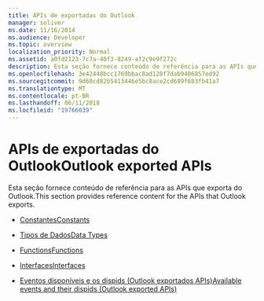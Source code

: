 ```yaml
---
title: APIs de exportadas do Outlook
manager: soliver
ms.date: 11/16/2014
ms.audience: Developer
ms.topic: overview
localization_priority: Normal
ms.assetid: a0fd2123-7c7a-40f3-8249-af2c9e9f272c
description: Esta seção fornece conteúdo de referência para as APIs que exporta do Outlook.
ms.openlocfilehash: 3e42448bcc1769bbac8ad120f7dab9406857ed92
ms.sourcegitcommit: 9d60cd82b5413446e5bc8ace2cd689f683fb41a7
ms.translationtype: MT
ms.contentlocale: pt-BR
ms.lasthandoff: 06/11/2018
ms.locfileid: "19766039"
---
```

# <a name="outlook-exported-apis"></a><span data-ttu-id="df840-103">APIs de exportadas do Outlook</span><span class="sxs-lookup"><span data-stu-id="df840-103">Outlook exported APIs</span></span>

<span data-ttu-id="df840-104">Esta seção fornece conteúdo de referência para as APIs que exporta do Outlook.</span><span class="sxs-lookup"><span data-stu-id="df840-104">This section provides reference content for the APIs that Outlook exports.</span></span>

- [<span data-ttu-id="df840-105">Constantes</span><span class="sxs-lookup"><span data-stu-id="df840-105">Constants</span></span>](constants-outlook-exported-apis.md)
    
- [<span data-ttu-id="df840-106">Tipos de Dados</span><span class="sxs-lookup"><span data-stu-id="df840-106">Data Types</span></span>](data-types-outlook-exported-apis.md)
    
- [<span data-ttu-id="df840-107">Functions</span><span class="sxs-lookup"><span data-stu-id="df840-107">Functions</span></span>](functions-outlook-exported-apis.md)
    
- [<span data-ttu-id="df840-108">Interfaces</span><span class="sxs-lookup"><span data-stu-id="df840-108">Interfaces</span></span>](interfaces-outlook-exported-apis.md)
    
- [<span data-ttu-id="df840-109">Eventos disponíveis e os dispids (Outlook exportados APIs)</span><span class="sxs-lookup"><span data-stu-id="df840-109">Available events and their dispids (Outlook exported APIs)</span></span>](available-events-and-their-dispids-outlook-exported-apis.md)
    

